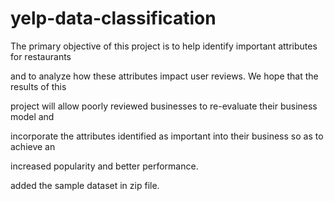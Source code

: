# yelp-data-classification

The primary objective of this project is to help identify important attributes for restaurants

and to analyze how these attributes impact user reviews. We hope that the results of this

project will allow poorly reviewed businesses to re-evaluate their business model and

incorporate the attributes identified as important into their business so as to achieve an

increased popularity and better performance.

added the sample dataset in zip file.
